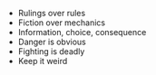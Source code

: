 - Rulings over rules
- Fiction over mechanics
- Information, choice, consequence
- Danger is obvious
- Fighting is deadly
- Keep it weird